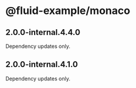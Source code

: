 # @fluid-example/monaco

## 2.0.0-internal.4.4.0

Dependency updates only.

## 2.0.0-internal.4.1.0

Dependency updates only.
